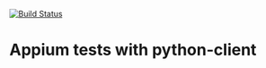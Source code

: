 
[![Build Status](https://travis-ci.org/mianusmankhalid/AppiumTestsWithPythonClient.svg?branch=master)](https://travis-ci.org/mianusmankhalid/AppiumTestsWithPythonClient)

# Appium tests with python-client
